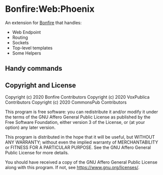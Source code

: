 # Bonfire:Web:Phoenix

An extension for [Bonfire](https://bonfire.cafe/) that handles:

- Web Endpoint
- Routing
- Sockets
- Top-level templates
- Some Helpers

## Handy commands

## Copyright and License

Copyright (c) 2020 Bonfire Contributors
Copyright (c) 2020 VoxPublica Contributors
Copyright (c) 2020 CommonsPub Contributors

This program is free software: you can redistribute it and/or modify
it under the terms of the GNU Affero General Public License as
published by the Free Software Foundation, either version 3 of the
License, or (at your option) any later version.

This program is distributed in the hope that it will be useful, but
WITHOUT ANY WARRANTY; without even the implied warranty of
MERCHANTABILITY or FITNESS FOR A PARTICULAR PURPOSE.  See the GNU
Affero General Public License for more details.

You should have received a copy of the GNU Affero General Public
License along with this program.  If not, see <https://www.gnu.org/licenses/>.
